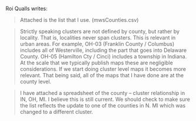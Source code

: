 Roi Qualls writes:

> Attached is the list that I use. (mwsCounties.csv)

> Strictly speaking clusters are not defined by county, but rather by locality. That is, localities never span clusters.  This is relevant in urban areas.  For example, OH-03 (Franklin County / Columbus) includes all of Westerville, including the part that goes into Delaware County.  OH-05 (Hamilton Cty / Cinci) includes a township in Indiana.  At the scale that we typically publish maps these are negligible considerations.  If we start doing cluster level maps it becomes more relevant.  That being said, all of the maps that I have done are at the county level.

> I have attached a spreadsheet of the county – cluster relationship in IN, OH, MI. I believe this is still current.  We should check to make sure the list reflects the update to one of the counties in N. MI which was changed to a different cluster.
